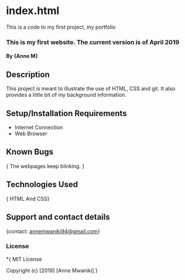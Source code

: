 # index.html
This is a code to my first project, my portfolio
### This is my first website. The current version is of April 2019
#### By **{Anne M}**
## Description
This project is meant to illustrate the use of HTML, CSS and git. It also provides a little bit of my background information.
## Setup/Installation Requirements
* Internet Connection
* Web Browser

## Known Bugs
{ The webpages keep blinking. }
## Technologies Used
{ HTML And CSS}
## Support and contact details
{contact: annemwaniki94@gmail.com}
### License
*{ MIT License

Copyright (c) [2019] [Anne Mwaniki] }
